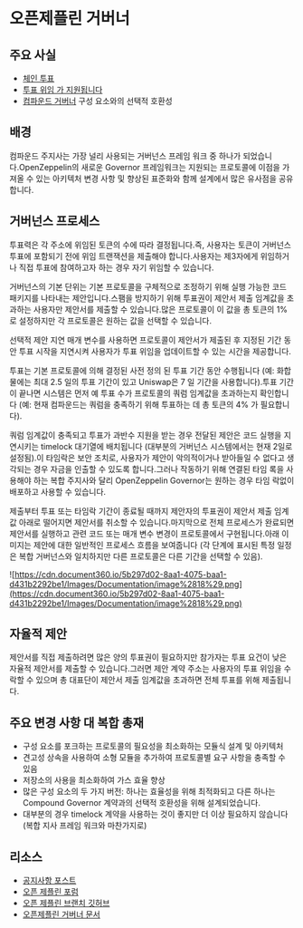 # 오픈제플린 거버너

## 주요 사실

- [체인 투표](../../governance-concept/On%20Chain%20vs.%20Off%20Chain%20Voting/readme.md)
- [투표 위임 가 지원됩니다](../../governance-concept/Vote%20Delegation/readme.md)
- [컴파운드 거버너](../Compound%20Governor/readme.md) 구성 요소와의 선택적 호환성

## 배경

컴파운드 주지사는 가장 널리 사용되는 거버넌스 프레임 워크 중 하나가 되었습니다.OpenZeppelin의 새로운 Governor 프레임워크는 지원되는 프로토콜에 이점을 가져올 수 있는 아키텍처 변경 사항 및 향상된 표준화와 함께 설계에서 많은 유사점을 공유합니다.

## 거버넌스 프로세스

투표력은 각 주소에 위임된 토큰의 수에 따라 결정됩니다.즉, 사용자는 토큰이 거버넌스 투표에 포함되기 전에 위임 트랜잭션을 제출해야 합니다.사용자는 제3자에게 위임하거나 직접 투표에 참여하고자 하는 경우 자기 위임할 수 있습니다.

거버넌스의 기본 단위는 기본 프로토콜을 구체적으로 조정하기 위해 실행 가능한 코드 패키지를 나타내는 제안입니다.스팸을 방지하기 위해 투표권이 제안서 제출 임계값을 초과하는 사용자만 제안서를 제출할 수 있습니다.많은 프로토콜이 이 값을 총 토큰의 1% 로 설정하지만 각 프로토콜은 원하는 값을 선택할 수 있습니다.

선택적 제안 지연 매개 변수를 사용하면 프로토콜이 제안서가 제출된 후 지정된 기간 동안 투표 시작을 지연시켜 사용자가 투표 위임을 업데이트할 수 있는 시간을 제공합니다.

투표는 기본 프로토콜에 의해 결정된 사전 정의 된 투표 기간 동안 수행됩니다 (예: 화합물에는 최대 2.5 일의 투표 기간이 있고 Uniswap은 7 일 기간을 사용합니다).투표 기간이 끝나면 시스템은 먼저 예 투표 수가 프로토콜의 쿼럼 임계값을 초과하는지 확인합니다 (예: 현재 컴파운드는 쿼럼을 충족하기 위해 투표하는 데 총 토큰의 4% 가 필요합니다).

쿼럼 임계값이 충족되고 투표가 과반수 지원을 받는 경우 전달된 제안은 코드 실행을 지연시키는 timelock 대기열에 배치됩니다 (대부분의 거버넌스 시스템에서는 현재 2일로 설정됨).이 타임락은 보안 조치로, 사용자가 제안이 악의적이거나 받아들일 수 없다고 생각되는 경우 자금을 인출할 수 있도록 합니다.그러나 작동하기 위해 연결된 타임 록을 사용해야 하는 복합 주지사와 달리 OpenZeppelin Governor는 원하는 경우 타임 락없이 배포하고 사용할 수 있습니다.

제출부터 투표 또는 타임락 기간이 종료될 때까지 제안자의 투표권이 제안서 제출 임계값 아래로 떨어지면 제안서를 취소할 수 있습니다.마지막으로 전체 프로세스가 완료되면 제안서를 실행하고 관련 코드 또는 매개 변수 변경이 프로토콜에서 구현됩니다.아래 이미지는 제안에 대한 일반적인 프로세스 흐름을 보여줍니다 (각 단계에 표시된 특정 일정은 복합 거버넌스와 일치하지만 다른 프로토콜은 다른 기간을 선택할 수 있음).

![https://cdn.document360.io/5b297d02-8aa1-4075-baa1-d431b2292be1/Images/Documentation/image%2818%29.png](https://cdn.document360.io/5b297d02-8aa1-4075-baa1-d431b2292be1/Images/Documentation/image%2818%29.png)

## 자율적 제안

제안서를 직접 제출하려면 많은 양의 투표권이 필요하지만 참가자는 투표 요건이 낮은 자율적 제안서를 제출할 수 있습니다.그러면 제안 계약 주소는 사용자의 투표 위임을 수락할 수 있으며 총 대표단이 제안서 제출 임계값을 초과하면 전체 투표를 위해 제출됩니다.

## 주요 변경 사항 대 복합 총재

- 구성 요소를 포크하는 프로토콜의 필요성을 최소화하는 모듈식 설계 및 아키텍처
- 견고성 상속을 사용하여 소형 모듈을 추가하여 프로토콜별 요구 사항을 충족할 수 있음
- 저장소의 사용을 최소화하여 가스 효율 향상
- 많은 구성 요소의 두 가지 버전: 하나는 효율성을 위해 최적화되고 다른 하나는 Compound Governor 계약과의 선택적 호환성을 위해 설계되었습니다.
- 대부분의 경우 timelock 계약을 사용하는 것이 좋지만 더 이상 필요하지 않습니다 (복합 지사 프레임 워크와 마찬가지로)

## 리소스

- [공지사항 포스트](https://blog.openzeppelin.com/governor-smart-contract/)
- [오픈 제플린 포럼](https://forum.openzeppelin.com/)
- [오픈 제플린 브랜치 깃허브](https://github.com/OpenZeppelin/openzeppelin-contracts/tree/master/contracts/governance)
- [오픈제플린 거버너 문서](https://docs.openzeppelin.com/contracts/4.x/api/governance)
